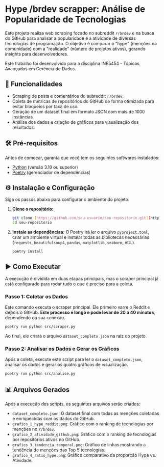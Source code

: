 # Hype /brdev scrapper: Análise de Popularidade de Tecnologias

Este projeto realiza web scraping focado no subreddit `r/brdev` e na busca do GitHub para analisar a popularidade e a atividade de diversas tecnologias de programação. O objetivo é comparar o "hype" (menções na comunidade) com a "realidade" (número de projetos ativos), gerando insights para desenvolvedores.

Este trabalho foi desenvolvido para a disciplina INE5454 - Tópicos Avançados em Gerência de Dados.

## 🚀 Funcionalidades

- Scraping de posts e comentários do subreddit `r/brdev`.
- Coleta de métricas de repositórios do GitHub de forma otimizada para evitar bloqueios por taxa de uso.
- Geração de um dataset final em formato JSON com mais de 1000 instâncias.
- Análise dos dados e criação de gráficos para visualização dos resultados.

## 🛠️ Pré-requisitos

Antes de começar, garanta que você tem os seguintes softwares instalados:

- [Python](https://www.python.org/downloads/) (versão 3.10 ou superior)
- [Poetry](https://python-poetry.org/docs/#installation) (gerenciador de dependências)

## ⚙️ Instalação e Configuração

Siga os passos abaixo para configurar o ambiente do projeto:

1.  **Clone o repositório:**

    ```bash
    git clone [https://github.com/seu-usuario/seu-repositorio.git](https://github.com/seu-usuario/seu-repositorio.git)
    cd seu-repositorio
    ```

2.  **Instale as dependências:**
    O Poetry irá ler o arquivo `pyproject.toml`, criar um ambiente virtual e instalar todas as bibliotecas necessárias (`requests`, `beautifulsoup4`, `pandas`, `matplotlib`, `seaborn`, etc.).
    ```bash
    poetry install
    ```

## ▶️ Como Executar

A execução é dividida em duas etapas principais, mas o scraper principal já está configurado para rodar tudo o que é preciso para a coleta.

### Passo 1: Coletar os Dados

Este comando executa o scraper principal. Ele primeiro varre o Reddit e depois o GitHub. **Este processo é longo e pode levar de 30 a 40 minutos**, dependendo da sua conexão.

```bash
poetry run python src/scraper.py
```

Ao final, ele criará o arquivo `dataset_completo.json` na raiz do projeto.

### Passo 2: Analisar os Dados e Gerar os Gráficos

Após a coleta, execute este script para ler o `dataset_completo.json`, analisar os dados e gerar os quatro gráficos de visualização.

```bash
poetry run python src/analise.py
```

## 📊 Arquivos Gerados

Após a execução dos scripts, os seguintes arquivos serão criados:

- `dataset_completo.json`: O dataset final com todas as menções coletadas e enriquecidas com os dados do GitHub.
- `grafico_1_hype_reddit.png`: Gráfico com o ranking de tecnologias por menções no `r/brdev`.
- `grafico_2_atividade_github.png`: Gráfico com o ranking de tecnologias por repositórios ativos no GitHub.
- `grafico_3_tendencia_temporal.png`: Gráfico de linhas mostrando a tendência de menções das Top 5 tecnologias.
- `grafico_4_ratio_hype.png`: Gráfico comparativo da proporção Hype vs. Atividade.
